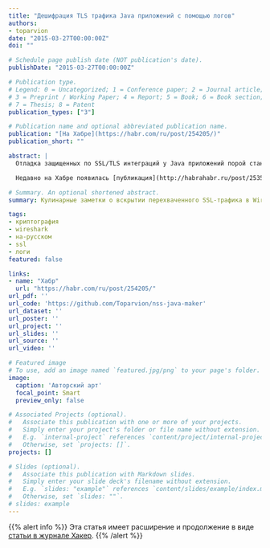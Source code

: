 ```yaml
---
title: "Дешифрация TLS трафика Java приложений с помощью логов"
authors:
- toparvion
date: "2015-03-27T00:00:00Z"
doi: ""

# Schedule page publish date (NOT publication's date).
publishDate: "2015-03-27T00:00:00Z"

# Publication type.
# Legend: 0 = Uncategorized; 1 = Conference paper; 2 = Journal article;
# 3 = Preprint / Working Paper; 4 = Report; 5 = Book; 6 = Book section;
# 7 = Thesis; 8 = Patent
publication_types: ["3"]

# Publication name and optional abbreviated publication name.
publication: "[На Хабре](https://habr.com/ru/post/254205/)"
publication_short: ""

abstract: |
  Отладка защищенных по SSL/TLS интеграций у Java приложений порой становится весьма нетривиальной задачей: соединение не ставится/рвется, а прикладные логи могут оказаться скудными, доступа к правке исходных кодов может не быть, перехват трафика Wireshark'ом и попытка дешифрации приватным ключом сервера (даже если он есть) может провалиться, если в канале применялся шифр с PFS; прокси-сервер вроде Fiddler или Burp может не подойти, так как приложение не умеет ходить через прокси или на отрез отказывается верить подсунутому ему сертификату…

  Недавно на Хабре появилась [публикация](http://habrahabr.ru/post/253521/) от ValdikSS о том, как можно с помощью Wireshark расшифровать любой трафик от браузеров Firefox и Chrome без обладания приватным ключом сервера, без подмены сертификатов и без прокси. Она натолкнула автора нынешней статьи на мысль — можно ли применить такой подход к Java приложениям, использовав вместо файла сессионных ключей отладочные записи JVM? Оказалось — можно, и я расскажу, как это сделать.

# Summary. An optional shortened abstract.
summary: Кулинарные заметки о вскрытии перехваченного SSL-трафика в Wireshark

tags:
- криптография
- wireshark
- на-русском
- ssl
- логи
featured: false

links:
- name: "Хабр"
  url: "https://habr.com/ru/post/254205/"
url_pdf: ''
url_code: 'https://github.com/Toparvion/nss-java-maker'
url_dataset: ''
url_poster: ''
url_project: ''
url_slides: ''
url_source: ''
url_video: ''

# Featured image
# To use, add an image named `featured.jpg/png` to your page's folder.
image:
  caption: 'Авторский арт'
  focal_point: Smart
  preview_only: false

# Associated Projects (optional).
#   Associate this publication with one or more of your projects.
#   Simply enter your project's folder or file name without extension.
#   E.g. `internal-project` references `content/project/internal-project/index.md`.
#   Otherwise, set `projects: []`.
projects: []

# Slides (optional).
#   Associate this publication with Markdown slides.
#   Simply enter your slide deck's filename without extension.
#   E.g. `slides: "example"` references `content/slides/example/index.md`.
#   Otherwise, set `slides: ""`.
# slides: example
---
```

{{% alert info %}}
Эта статья имеет расширение и продолжение в виде [статьи в журнале Хакер](/publication/2015/xakep/).
{{% /alert %}}

